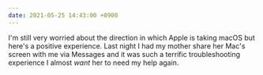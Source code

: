 ```yaml
---
date: 2021-05-25 14:43:00 +0900
---
```


I'm still very worried about the direction in which Apple is taking macOS but here's a positive experience. Last night I had my mother share her Mac's screen with me via Messages and it was such a terrific troubleshooting experience I almost _want_ her to need my help again.

